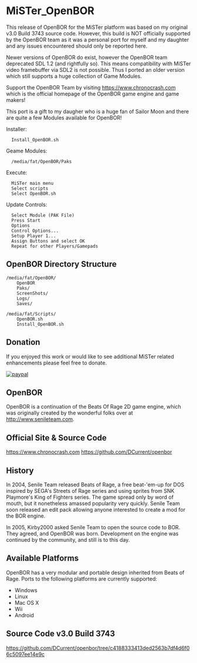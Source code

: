 # MiSTer_OpenBOR
This release of OpenBOR for the MiSTer platform was based on my original v3.0 Build 3743 source code.  However, this build is NOT officially supported by the OpenBOR team as it was a personal port for myself and my daughter and any issues encountered should only be reported here.

Newer versions of OpenBOR do exist, however the OpenBOR team deprecated SDL 1.2 (and rightfully so).  This means compatibility with MiSTer video framebuffer via SDL2 is not possible.  Thus I ported an older version which still supports a huge collection of Game Modules.

Support the OpenBOR Team by visiting https://www.chronocrash.com which is the official homepage of the OpenBOR game engine and game makers!

This port is a gift to my daugher who is a huge fan of Sailor Moon and there are quite a few Modules available for OpenBOR!

Installer:
     
      Install_OpenBOR.sh

Geame Modules:

      /media/fat/OpenBOR/Paks

Execute:

      MiSTer main menu
      Select scripts
      Select OpenBOR.sh

Update Controls:

      Select Module (PAK File)
      Press Start
      Options
      Control Options...
      Setup Player 1...
      Assign Buttons and select OK
      Repeat for other Players/Gamepads

## OpenBOR Directory Structure

    /media/fat/OpenBOR/
        OpenBOR
        Paks/
        ScreenShots/
        Logs/
        Saves/
        
    /media/fat/Scripts/
        OpenBOR.sh
        Install_OpenBOR.sh


## Donation
If you enjoyed this work or would like to see additional MiSTer related enhancements please feel free to donate.

[![paypal](https://www.paypalobjects.com/en_US/i/btn/btn_donateCC_LG.gif)](https://www.paypal.com/donate/?hosted_button_id=E4DSQMLR5JUXS)

## OpenBOR
OpenBOR is a continuation of the Beats Of Rage 2D game engine, which was originally
created by the wonderful folks over at http://www.senileteam.com.

## Official Site & Source Code
https://www.chronocrash.com
https://github.com/DCurrent/openbor

## History
In 2004, Senile Team released Beats of Rage, a free beat-'em-up for DOS inspired 
by SEGA's Streets of Rage series and using sprites from SNK Playmore's King of 
Fighters series.  The game spread only by word of mouth, but it nonetheless 
amassed popularity very quickly.  Senile Team soon released an edit pack allowing 
anyone interested to create a mod for the BOR engine.

In 2005, Kirby2000 asked Senile Team to open the source code to BOR.  They 
agreed, and OpenBOR was born.  Development on the engine was continued by the 
community, and still is to this day.

## Available Platforms
OpenBOR has a very modular and portable design inherited from Beats of Rage. Ports 
to the following platforms are currently supported:

* Windows
* Linux
* Mac OS X
* Wii
* Android

## Source Code v3.0 Build 3743
https://github.com/DCurrent/openbor/tree/c4188333413ded2563b7df4d6f06c5097ee14e9c
